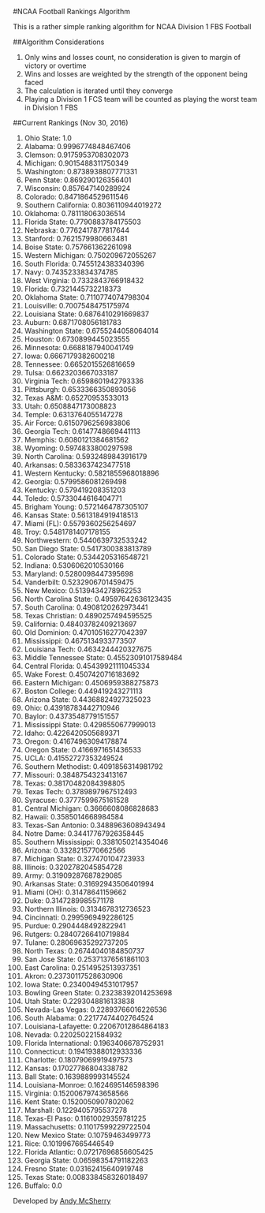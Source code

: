 #NCAA Football Rankings Algorithm

This is a rather simple ranking algorithm for NCAA Division 1 FBS Football

##Algorithm Considerations

1. Only wins and losses count, no consideration is given to margin of victory or overtime
1. Wins and losses are weighted by the strength of the opponent being faced
1. The calculation is iterated until they converge
1. Playing a Division 1 FCS team will be counted as playing the worst team in Division 1 FBS

##Current Rankings (Nov 30, 2016)

1. Ohio State: 1.0
2. Alabama: 0.9996774848467406
3. Clemson: 0.9175953708302073
4. Michigan: 0.9015488311750349
5. Washington: 0.8738938807771331
6. Penn State: 0.869290126356401
7. Wisconsin: 0.857647140289924
8. Colorado: 0.8471864529611546
9. Southern California: 0.8036110944019272
10. Oklahoma: 0.781118063036514
11. Florida State: 0.7790883784175503
12. Nebraska: 0.7762417877817644
13. Stanford: 0.7621579980663481
14. Boise State: 0.757661362261098
15. Western Michigan: 0.750209672055267
16. South Florida: 0.7455124383340396
17. Navy: 0.7435233834374785
18. West Virginia: 0.7332843766918432
19. Florida: 0.7321445732218373
20. Oklahoma State: 0.7110774074798304
21. Louisville: 0.7007548475175974
22. Louisiana State: 0.6876410291669837
23. Auburn: 0.6871708056181783
24. Washington State: 0.6755244058064014
25. Houston: 0.6730899445023555
26. Minnesota: 0.6688187940041749
27. Iowa: 0.6667179382600218
28. Tennessee: 0.6652015526816659
29. Tulsa: 0.6623203667033187
30. Virginia Tech: 0.6598601942793336
31. Pittsburgh: 0.6533366350893056
32. Texas A&M: 0.65270953533013
33. Utah: 0.6508847173008823
34. Temple: 0.6313764055147278
35. Air Force: 0.6150796256983806
36. Georgia Tech: 0.6147748669441113
37. Memphis: 0.6080121384681562
38. Wyoming: 0.5974833800297598
39. North Carolina: 0.5932489843916179
40. Arkansas: 0.5833637423477518
41. Western Kentucky: 0.5821855968018896
42. Georgia: 0.5799586081269498
43. Kentucky: 0.579419208351203
44. Toledo: 0.5733044616404771
45. Brigham Young: 0.5721464787305107
46. Kansas State: 0.5613184919418513
47. Miami (FL): 0.5579360256254697
48. Troy: 0.5481781407178155
49. Northwestern: 0.5440639732533242
50. San Diego State: 0.5417300383813789
51. Colorado State: 0.5344205316548721
52. Indiana: 0.5306062010530166
53. Maryland: 0.5280098447395698
54. Vanderbilt: 0.5232906701459475
55. New Mexico: 0.5139434278962253
56. North Carolina State: 0.49597642636123435
57. South Carolina: 0.4908120262973441
58. Texas Christian: 0.4890257494595525
59. California: 0.48403782409213697
60. Old Dominion: 0.47010516277042397
61. Mississippi: 0.4675134933773507
62. Louisiana Tech: 0.4634244420327675
63. Middle Tennessee State: 0.45523091017589484
64. Central Florida: 0.45439921111045334
65. Wake Forest: 0.4507420716183692
66. Eastern Michigan: 0.4506959388275873
67. Boston College: 0.449419243271113
68. Arizona State: 0.44368824927325023
69. Ohio: 0.43918783442710946
70. Baylor: 0.4373548779151557
71. Mississippi State: 0.4298550677999013
72. Idaho: 0.4226420505689371
73. Oregon: 0.41674963094178874
74. Oregon State: 0.4166971651436533
75. UCLA: 0.41552727353249524
76. Southern Methodist: 0.4091856314981792
77. Missouri: 0.3848754323413167
78. Texas: 0.38170482084398805
79. Texas Tech: 0.3789897967512493
80. Syracuse: 0.3777599675161528
81. Central Michigan: 0.3666608086828683
82. Hawaii: 0.3585014668984584
83. Texas-San Antonio: 0.3488963608943494
84. Notre Dame: 0.34417767926358445
85. Southern Mississippi: 0.3381050214354046
86. Arizona: 0.3328215770662566
87. Michigan State: 0.327470104723933
88. Illinois: 0.3202782045854728
89. Army: 0.31909287687829085
90. Arkansas State: 0.31692943506401994
91. Miami (OH): 0.31478641159662
92. Duke: 0.3147289985571178
93. Northern Illinois: 0.3134678312736523
94. Cincinnati: 0.2995969492286125
95. Purdue: 0.2904448492822941
96. Rutgers: 0.28407266410719884
97. Tulane: 0.28069635292737205
98. North Texas: 0.26744040184850737
99. San Jose State: 0.25371376561861103
100. East Carolina: 0.2514952513937351
101. Akron: 0.23730117528630906
102. Iowa State: 0.23400494531017957
103. Bowling Green State: 0.23238392014253698
104. Utah State: 0.2293048816133838
105. Nevada-Las Vegas: 0.22893766016226536
106. South Alabama: 0.22177474402764524
107. Louisiana-Lafayette: 0.22067012864864183
108. Nevada: 0.220250221584932
109. Florida International: 0.1963406678752931
110. Connecticut: 0.19419388012933336
111. Charlotte: 0.18079069919497573
112. Kansas: 0.17027786804338782
113. Ball State: 0.1639889993145524
114. Louisiana-Monroe: 0.1624695146598396
115. Virginia: 0.15200679743658566
116. Kent State: 0.1520050907802062
117. Marshall: 0.1229405795537278
118. Texas-El Paso: 0.11610029359781225
119. Massachusetts: 0.11017599229722504
120. New Mexico State: 0.10759463499773
121. Rice: 0.1019967665446549
122. Florida Atlantic: 0.07217696856605425
123. Georgia State: 0.06598354791182263
124. Fresno State: 0.03162415640919748
125. Texas State: 0.008338458326018497
126. Buffalo: 0.0



Developed by [Andy McSherry](http://www.andymcsherry.com)